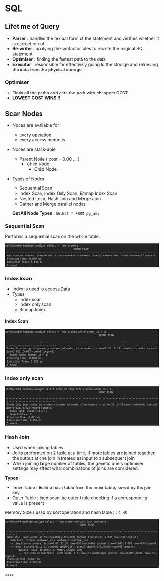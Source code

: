 # SQL

## Lifetime of Query

* **Parser** : handles the textual form of the statement and verifies whether it is correct or not
* **Re-writer** : applying the syntactic rules to rewrite the original SQL statement.
* **Optimiser** : finding the fastest path to the data
* **Executor** : responsible for effectively going to the storage  and retrieving the data from the physical storage.

### Optimiser

* Finds all the paths and gets the path with cheapest COST
* **LOWEST COST WINS !!**

## Scan Nodes

* Nodes are available for :
  * every operation
  * every access methods
* Nodes are stack-able
  * Parent Node \( cost = 0.00 ... \)
    * Child Node
      * Child Node
* Types of Nodes

  * Sequential Scan
  * Index Scan, Index Only Scan, Bitmap Index Scan
  * Nested Loop, Hash Join and Merge Join 
  * Gather and Merge parallel nodes

  **Get All Node Types** : `SELECT * FROM pg_am;`

### Sequential Scan

Performs a sequential scan on the whole table.

![](../../.gitbook/assets/image%20%2812%29.png)

### Index Scan

* Index is used to access Data
* Types
  * Index scan
  * Index only scan
  * Bitmap Index

#### Index Scan

![](../../.gitbook/assets/image%20%2810%29.png)

### Index only scan

![](../../.gitbook/assets/image%20%2819%29%20%282%29%20%282%29%20%282%29%20%281%29%20%288%29.png)

### Hash Join

* Used when joining tables 
* Joins preformed on 2 table at a time, if more tables are joined together, the output at one join in treated as input to a subsequent join
* When joining large number of tables, the genetic query optimiser settings may effect what combinations of joins are considered.

**Types**

* Inner Table : Build a hash table from the inner table, keyed by the join key.
* Outer Table : then scan the outer table checking if a corresponding value is present 

Memory Size \( used by sort operation and hash table \) : `4 MB`

![](../../.gitbook/assets/image%20%287%29%20%282%29%20%282%29%20%283%29%20%283%29%20%282%29.png)

\*\*\*\*

